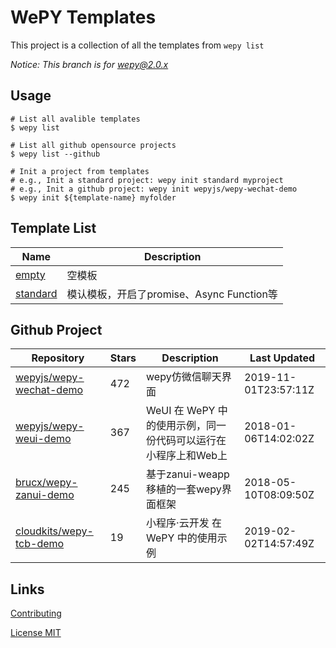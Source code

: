 # WePY Templates

This project is a collection of all the templates from `wepy list`

*Notice: This branch is for wepy@2.0.x* 

## Usage

```
# List all avalible templates
$ wepy list

# List all github opensource projects
$ wepy list --github

# Init a project from templates
# e.g., Init a standard project: wepy init standard myproject
# e.g., Init a github project: wepy init wepyjs/wepy-wechat-demo
$ wepy init ${template-name} myfolder
```

## Template List

| Name | Description |
| --- | --- |
| [empty](https://github.com/wepyjs/wepy_templates/tree/master/templates/empty) | 空模板 |
| [standard](https://github.com/wepyjs/wepy_templates/tree/master/templates/standard) | 模认模板，开启了promise、Async Function等 |

## Github Project

| Repository | Stars | Description | Last Updated |
| --- | --- | --- | --- |
| [wepyjs/wepy-wechat-demo](https://github.com/wepyjs/wepy-wechat-demo) | 472 | wepy仿微信聊天界面 | 2019-11-01T23:57:11Z |
| [wepyjs/wepy-weui-demo](https://github.com/wepyjs/wepy-weui-demo) | 367 | WeUI 在 WePY 中的使用示例，同一份代码可以运行在小程序上和Web上 | 2018-01-06T14:02:02Z |
| [brucx/wepy-zanui-demo](https://github.com/brucx/wepy-zanui-demo) | 245 | 基于zanui-weapp移植的一套wepy界面框架 | 2018-05-10T08:09:50Z |
| [cloudkits/wepy-tcb-demo](https://github.com/cloudkits/wepy-tcb-demo) | 19 | 小程序·云开发 在 WePY 中的使用示例 | 2019-02-02T14:57:49Z |

## Links

[Contributing](https://github.com/wepyjs/wepy-templates/blob/master/CONTRIBUTING.md)

[License MIT](https://github.com/wepyjs/wepy-templates/blob/master/LICENSE)

